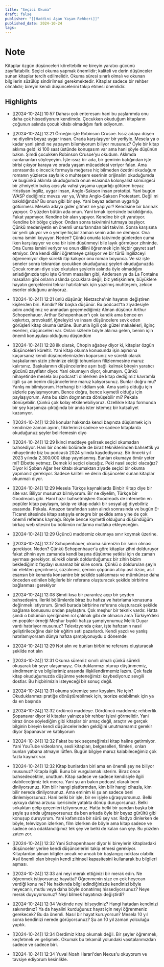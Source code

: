 ```yaml
---
title: "Seçici Okuma"
draft: false
publisher: "[[Haddini Aşan Yaşam Rehberi]]"
published_date: 2024-10-24
tags:
---
```

# Note
 Kitaplar özgün düşünceleri köreltebilir ve bireyin yaratıcı gücünü zayıflatabilir.
Seçici okuma yapmak önemlidir; kaliteli ve derin düşünceler sunan kitaplar tercih edilmelidir.
Okuma süresi sınırlı olmalı ve okunan bilgilerin süzülüp sindirilmesi gerekmektedir.
Kitaplar sadece bir rehber olmalıdır; bireyin kendi düşüncelerini takip etmesi önemlidir.


## Highlights
* [[2024-10-24]] 10:57  Dahası çok enteresanı hani bu yaşlarımda onu daha çok hissediyorum kendimde. Çocukken okuduğum kitapların çoğunun aslında çocuk kitabı olmadığını fark ediyorum.

* [[2024-10-24]] 12:21  Örneğin işte Robinson Crusoe. Issız adaya düşen ne diyelim beyaz uygar insan. Orada karşılaşıyor bir yerliyle. Mesela ya o kadar yani şimdi ne yapayım bilemiyorum biliyor musunuz? Öyle bir kitap aklıma geldi ki 100 saat üstünde konuşasım var ama hani şöyle düşünün bakın. Şimdi çocukken Robinson Crusoe'yu okudum. Aklımda canlananları söyleyeyim. İşte ıssız bir ada, bir geminin batığından işte birisi çıkıyor karaya ve orada yaşam mücadelesi veriyor falan. Ama sonrasında o incecik formuyla meğerse hiç bilmeden özetini okuduğum romanın yüzlerce sayfalık o muhteşem eserinin orijinalini okuduğumda ve bugünkü aklımla okuduğumda onun esasında kolonyalist sömürgeci bir zihniyetin bakış açısıyla vahşi yaşama uygarlığı götüren beyaz Hristiyan İngiliz, uygar insan, Anglo-Sakson insan prototipi. Yani bugün WASP dediğimiz mevzu var ya, White Anglo-Sakson Protestant. Değil mi bakıldığında? Bu onun gibi bir şey. Yani beyaz adamın uygarlığı götürmesi. Mesela adaya gider gitmez ne yapıyor? Kendisine bir barınak yapıyor. O yüzden bütün ada onun. Yani tırnak içerisinde bakıldığında. Fakat yapmıyor. Kendine bir alan yapıyor. Kendine bir çit yaratıyor. Kendine bir bölge çiziyor. Ondan sonra takvimini tutmaya başlıyor. Çünkü medeniyetin en önemli unsurlarından biri takvim. Sonra karşısına bir yerli çıkıyor ve o yerliye hiçbir zaman senin adın ne demiyor. Ona cuma ismini koyuyor. Neden? Çünkü onunla takvimde günlerden cuma iken karşılaşıyor ve ona bir isim düşünmeyi bile layık görmüyor zihninde. Ona Cuma ismini veriyor ve onun dilini öğrenmek için hiçbir gayret sarf etmiyor. Ona kendi dilini öğretmeye çalışıyor ve bir türlü İngilizceyi öğrenemiyor diye sürekli itip kakıyor onu roman boyunca. Ve siz işte seneler sonra tekrardan çocukken okuduğunuz şeyleri okuduğunuzda Çocuk romanı diye size okutulan şeylerin aslında öyle olmadığını anladığınızda tıpkı işte Grimm masalları gibi, Andersen ya da La Fontaine masalları gibi onların aslında çocuklara değil, biz yetişkinlere, büyüklere hayatın gerçeklerini tekrar hatırlatmak için yazılmış muhteşem, zekice eserler olduğunu anlıyoruz.

* [[2024-10-24]] 12:21  ünlü düşünür, Nietzsche'nin hayatını değiştiren kişilerden biri. Kimdir? Bir başka düşünür. Bu podcast'ta ziyadesiyle adını andığımız ve anmadan geçemediğimiz Alman düşünür Arthur Schopenhauer. Arthur Schopenhauer'ı çok kandık ama bence en kışkırtıcı, provokatif, iğneleyici ve insanı düşüncelere sevk eden görüşleri kitap okuma üstüne. Bununla ilgili çok güzel makaleleri, ilginç eserleri, düşünceleri var. Onları sizlerle böyle aklıma gelen, benim için önemli konuşulası olduğunu düşündüm

* [[2024-10-24]] 12:28  ilk olarak, Chopin ağabey diyor ki, kitaplar özgün düşünceleri köreltir. Yani kitap okuma konusunda işin aşırısına kaçarsanız kendi düşüncelerinizden koparsınız ve sürekli olarak başkalarının sizin zihninize ektiği tohumların filizlenmesine maruz kalırsınız. Başkalarının düşüncelerine aşırı bağlı kalmak bireyin yaratıcı gücünü zayıflatır diyor. Yani okumayın diyor, okumayın. Çünkü nihayetinde mesela bu podcast'i dinlerken de kitap dediğimiz kavramla ilgili şu an benim düşüncelerime maruz kalıyorsunuz. Bunlar doğru mu? Yanlış mı bilmiyorum. Herhangi bir iddiam yok. Ama yanlış olduğu için sizlerle paylaşmıyorum. Bence doğru, bence kıymetli olduğu için paylaşıyorum. Ama bu sizin dogmanıza dönüşebilir mi? Pekala dönüşebilir. Çünkü çok kolay etkilenebiliyoruz. Özellikle kitap formunda bir şey karşımıza çıktığında bir anda ister istemez bir kutsaliyet kazanıyor.

* [[2024-10-24]] 12:28  konular hakkında kendi başınıza düşünmek için kendinize zaman ayırın, fikirlerinizi sadece ve sadece kitaplarda okuduğunuz şeyler belirlemesin diyo

* [[2024-10-24]] 12:29  İkinci maddeye gelirsek seçici okumadan bahsediyor. Hani bir önceki bölümde de biraz tekniklerinden bahsettik ya nihayetinde biz bu podcastı 2024 yılında kaydediyoruz. Bir önceki yıl 2023 yılında 2.300.000 kitap yayınlanmış. Bunları okumaya ömür yeter mi? Elbette yetmez. Demek ki seçici olacağız. Peki nasıl seçici olacağız? Diyor ki Şoban Ağar her kitabı okumaktan ziyade seçici bir okuma yapmanız gerekiyor. Sadece kaliteli ve derin düşünceler sunan kitaplar okunmalı diyor.

* [[2024-10-24]] 12:29  Mesela Türkçe kaynaklarda Binbir Kitap diye bir site var. Biliyor musunuz bilmiyorum. Bir ne diyelim, Türkçe bir Goodreads gibi. Hani hazır bahsetmişken Goodreads de internetin en popüler kitap paylaşım, takip ve kitap odaklı bir sosyal ağ diyebiliriz esasında. Pekala. Amazon tarafından satın alındı sonrasında ve bugün E-Ticaret sitesinde kitap satışıyla entegre bir şekilde ama yine de çok önemli referans kaynağı. Böyle bence kıymetli olduğunu düşündüğüm birkaç web sitesini bu bölümün notlarına mutlaka ekleyeceğim.

* [[2024-10-24]] 12:29  Üçüncü maddemiz okumaya sınır koymak üzerine.

* [[2024-10-24]] 12:17  Schopenhauer, okuma sürenizin bir sınırı olması gerekiyor. Neden? Çünkü Schopenhauer'a göre kitaplar zihni dolduruyor fakat zihnin aynı zamanda kendi başına düşünme yetkisi için de zaman ayırması gerekiyor. sürekli olarak doldurduğumuz bir zihin bizim beklediğimiz faydayı sunamaz bir süre sonra. Çünkü o doldurulan şeyin bir elekten geçirilmesi, süzülmesi, çerinin çöpünün atılıp asıl özün, asıl esansın bir kenarda konsantre bir şekilde saklanması ve mümkünse daha önceden edinilen bilgilerle bir referans oluşturacak şekilde birbirine bağlanması gerekiyor

* [[2024-10-24]] 12:08  Şimdi kısa bir parantez açıp bir şeyden bahsedeyim. İleriki bölümlerde biraz bu hafıza ve hatırlama konusuna değinmek istiyorum. Şimdi burada birbirine referans oluşturacak şekilde bağlama konusunu ondan paylaştım. Çok meşhur bir teknik vardır. Hatta şimdi o bölümün içeriğinden rol çalmak gibi de olmasın ama Türkiye'deki en popüler örneği Meşhur bıyıklı hafıza şampiyonumuz Melik Duyar vardı hatırlıyor musunuz? Televizyonda çıkar, işte hafızanın nasıl geliştirileceğine dair bir eğitim seti pazarlardı. Kendi yazdı ve yanlış hatırlamıyorsam dünya hafıza şampiyonuydu o dönemde

* [[2024-10-24]] 12:29  Not alın ve bunları birbirine referans oluşturacak şekilde not alın

* [[2024-10-24]] 12:31  Okuma süremiz sınırlı olmalı çünkü sürekli okuyarak bir şeye ulaşamayız. Okuduklarımızı oturup düşünmemiz, sindirmemiz ve bilgilerimiz arasında ilişkilendirmemiz lazım. Çok fazla kitap okuduğumuzda düşünme yeteneğimizi kaybediyoruz sevgili dostlar. Bu hiçbirimizin isteyeceği bir sonuç değil.

* [[2024-10-24]] 12:31  okuma süremize sınır koyalım. Ne için? Okuduklarımızı pratiğe dönüştürebilmek için, teorize edebilmek için ya da en başında

* [[2024-10-24]] 12:32  ördüncü maddeye. Dördüncü maddemiz rehberlik. Şopanavar diyor ki kitaplar yalnızca bir rehber işlevi görmelidir. Yani biraz önce söylediğim gibi kitaplar bir amaç değil, araçtır ve gerçek bilginin bireyin kendi düşüncelerinden geldiğini unutmamamız gerekir diyor Şopanavar ve katılıyorum

* [[2024-10-24]] 12:32  Fakat bu tek seçeneğimizi kitap haline getirmiyor. Yani YouTube videolarını, sesli kitapları, belgeselleri, filmleri, onları bunları yabana atmayın lütfen. Bugün bilgiye maruz kalabileceğimiz çok fazla kaynak var.

* [[2024-10-24]] 12:32  Kitap bunlardan biri ama en önemli şey ne biliyor musunuz? Kitapla ilgili. Bunu bir vurgulamak isterim. Biraz önce bahsedecektim, unuttum. Kitap sadece ve sadece kendisiyle ilgili olabileceğimiz tek mecra. Yani şu an bakın podcast olarak beni dinliyorsunuz. Kim bilir hangi platformdan, kim bilir hangi cihazla, kim bilir nerede dinliyorsunuz. Ama eminim ki şu an sadece beni dinlemiyorsunuz. Hani belki bir işle, bir ev işiyle uğraşıyorsunuz. Belki uykuya dalma arzusu içerisinde yatakta dönüp duruyorsunuz. Belki sokaktan gelip geçenleri izliyorsunuz. Hatta belki bir yandan başka bir şeyle şu anda uğraşıyorsunuz da ben arkada öyle bir beyaz gürültü gibi konuşup duruyorum. Yani kafanızda bir sürü şey var. Radyo dinlerken de böyle, televizyon izlerken, film izlerken de böyle ama kitap sadece ve sadece ona odaklandığımız tek şey ve belki de kalan son şey. Bu yüzden zaten zor.

* [[2024-10-24]] 12:32  Yani Schopenhauer diyor ki bireylerin kitaplardaki düşünceler yerine kendi düşüncelerini takip etmesi gerekiyor. Kitaplardan alınan bilgiler ancak ve ancak bir başlangıç noktası olabilir. Asıl önemli olan bireyin kendi zihinsel kapasitesini kullanarak bu bilgileri aşması.

* [[2024-10-24]] 12:33  ani neyi merak ettiğinizi bir merak edin. Ne öğrenmek istiyorsunuz hayatta? Öğrenmenin size en çok heyecan verdiği konu ne? Ne hakkında bilgi edindiğinizde kendinizi böyle heyecanlı, mutlu veya daha böyle donatılmış hissediyorsunuz? Neye merak duyuyorsunuz? Neyi bilmek hayatınızı değiştirdi?

* [[2024-10-24]] 12:34  Vaktinde neyi bilseydiniz? Hangi hatadan kendinizi sakınırdınız? Ya da hayalini kurduğunuz hayat için neyi öğrenmeniz gerekecek? Bu da önemli. Nasıl bir hayat kuruyorsun? Mesela 10 yıl sonra kendinizi nerede görüyorsunuz? Şu an 10 yıl zaman yolculuğu yaptık.

* [[2024-10-24]] 12:34  Derdimiz kitap okumak değil. Bir şeyler öğrenmek, keşfetmek ve gelişmek. Okumak bu tekamül yolundaki vasıtalarımızdan sadece ve sadece biri.

* [[2024-10-24]] 12:34  Yuval Noah Harari'den Nexus'u okuyorum ve tavsiye ediyorum kesinlikle.

